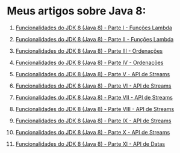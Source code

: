 # Meus artigos sobre Java 8:

1. [Funcionalidades do JDK 8 (Java 8) - Parte I - Funções Lambda](https://www.tabnews.com.br/seujorge/funcionalidades-do-jdk-8-java-8-parte-i-funcoes-lambda)

2. [Funcionalidades do JDK 8 (Java 8) - Parte II - Funções Lambda](https://www.tabnews.com.br/seujorge/funcionalidades-do-jdk-8-java-8-parte-ii-funcoes-lambda)

3. [Funcionalidades do JDK 8 (Java 8) - Parte III - Ordenações](https://www.tabnews.com.br/seujorge/funcionalidades-do-jdk-8-java-8-parte-iii-ordenacoes)

4. [Funcionalidades do JDK 8 (Java 8) - Parte IV - Ordenações
](https://www.tabnews.com.br/seujorge/funcionalidades-do-jdk-8-java-8-parte-iv-ordenacoes)

5. [Funcionalidades do JDK 8 (Java 8) - Parte V - API de Streams](https://www.tabnews.com.br/seujorge/funcionalidades-do-jdk-8-java-8-parte-v-api-de-streams)

6. [Funcionalidades do JDK 8 (Java 8) - Parte VI - API de Streams](https://www.tabnews.com.br/seujorge/funcionalidades-do-jdk-8-java-8-parte-vi-api-de-streams)

7. [Funcionalidades do JDK 8 (Java 8) - Parte VII - API de Streams](https://www.tabnews.com.br/seujorge/funcionalidades-do-jdk-8-java-8-parte-vii-api-de-streams)

8. [Funcionalidades do JDK 8 (Java 8) - Parte VIII - API de Streams](https://www.tabnews.com.br/seujorge/funcionalidades-do-jdk-8-java-8-parte-viii-api-de-streams)

9. [Funcionalidades do JDK 8 (Java 8) - Parte IX - API de Streams
](https://www.tabnews.com.br/seujorge/funcionalidades-do-jdk-8-java-8-parte-ix-api-de-streams)

10. [Funcionalidades do JDK 8 (Java 8) - Parte X - API de Streams](https://www.tabnews.com.br/seujorge/funcionalidades-do-jdk-8-java-8-parte-x-api-de-streams)

11. [Funcionalidades do JDK 8 (Java 8) - Parte XI - API de Datas
](https://www.tabnews.com.br/seujorge/funcionalidades-do-jdk-8-java-8-parte-xi-api-de-datas)